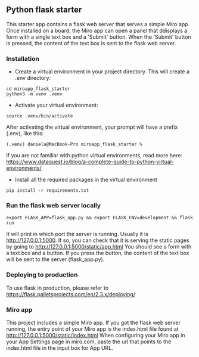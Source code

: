 ## Python flask starter
This starter app contains a flask web server that serves a simple Miro app. Once installed on a board, the Miro app can open a panel that ddisplays a form with a single text box and a 'Submit' button. When the 'Submit' button is pressed, the content of the text box is sent to the flask web server.

### Installation

- Create a virtual environment in your project directory. This will create a .env directory:

```
cd miroapp_flask_starter
python3 -m venv .venv
```

- Activate your virtual environment:

```
source .venv/bin/activate
```

After activating the virtual environment, your prompt will have a prefix (.env), like this:

```
(.venv) daniela@MacBook-Pro miroapp_flask_starter %
```

If you are not familiar with python virtual environments, read more here: https://www.dataquest.io/blog/a-complete-guide-to-python-virtual-environments/

- Install all the required packages in the virtual environment

```
pip install -r requirements.txt
```

### Run the flask web server locally

```
export FLASK_APP=flask_app.py && export FLASK_ENV=development && flask run
```

It will print in which port the server is running. Usually it is http://127.0.0.1:5000. If so, you can check that it is serving the static pages by going to http://127.0.0.1:5000/static/app.html
You should see a form with a text box and a button. If you press the button, the content of the text box will be sent to the server (flask_app.py).

### Deploying to production

To use flask in production, please refer to https://flask.palletsprojects.com/en/2.3.x/deploying/

### Miro app

This project includes a simple Miro app. If you got the flask web server running, the entry point of your Miro app is the index.html file found at http://127.0.0.1:5000/static/index.html
When configuring your Miro app in your App Settings page in miro.com, paste the url that points to the index.html file in the input box for App URL. 
